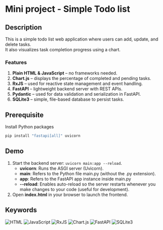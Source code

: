 # Mini project - Simple Todo list

## Description
This is a simple todo list web application where users can add, update, and delete tasks.  
It also visualizes task completion progress using a chart.

### Features
1. **Plain HTML & JavaScript** – no frameworks needed.
2. **Chart.js** – displays the percentage of completed and pending tasks.
3. **RxJS** – used for reactive state management and event handling.
4. **FastAPI** – lightweight backend server with REST APIs.
5. **Pydantic** – used for data validation and serialization in FastAPI.
6. **SQLite3** – simple, file-based database to persist tasks.

## Prerequisite
Install Python packages
```sh
pip install "fastapi[all]" uvicorn
```

## Demo
1. Start the backend server: `uvicorn main:app --reload`.
    - **uvicorn**: Runs the ASGI server (Uvicorn).
    - **main**: Refers to the Python file main.py (without the .py extension).
    - **app**: Refers to the FastAPI app instance inside main.py
    - **--reload**: Enables auto-reload so the server restarts whenever you make changes to your code (useful for development).
2. Open **index.html** in your browser to launch the frontend.

## Keywords
![HTML](https://img.shields.io/badge/-HTML-orange)
![JavaScript](https://img.shields.io/badge/-JavaScript-yellow)
![RxJS](https://img.shields.io/badge/-RxJS-blueviolet)
![Chart.js](https://img.shields.io/badge/-Chart.js-red)
![FastAPI](https://img.shields.io/badge/-FastAPI-009688)
![SQLite3](https://img.shields.io/badge/-SQLite3-003B57)

